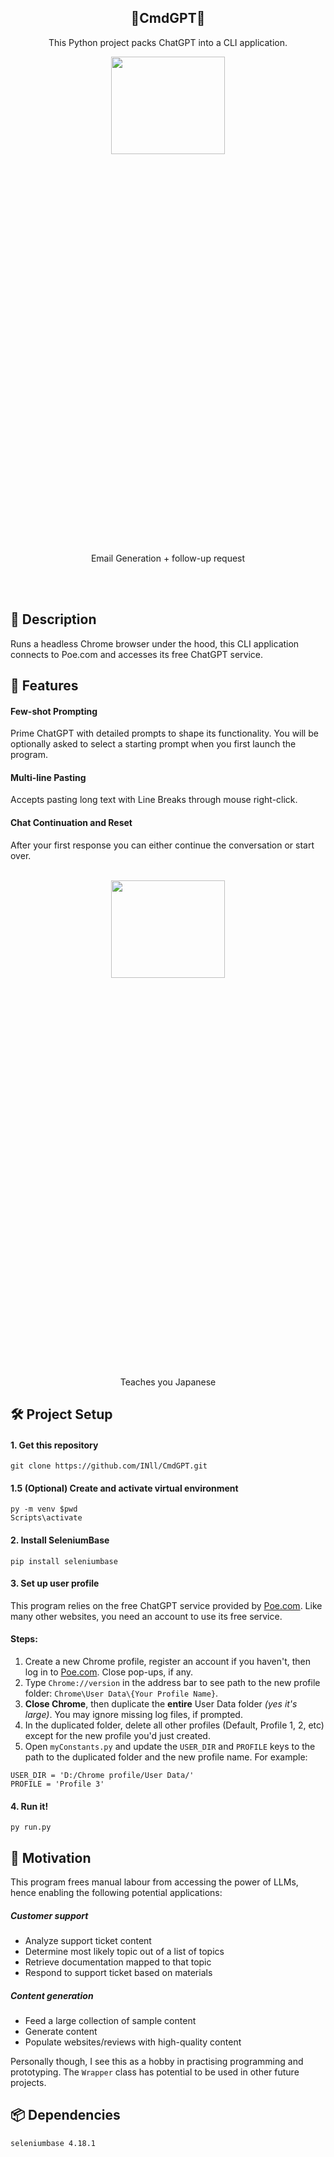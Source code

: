 <h2 align="center">🤖CmdGPT🔧</h2>
<p align="center">This Python project packs ChatGPT into a CLI application.
</p>

<div align="center"><img src="https://media.giphy.com/media/v1.Y2lkPTc5MGI3NjExOW03NDYxaDBkZWh5ZWVhajdncGlqcGt4ZnF6YjZ5bmRkdTcza2JyZSZlcD12MV9pbnRlcm5hbF9naWZfYnlfaWQmY3Q9Zw/L9W6E8DwOjpUziKpOI/giphy.gif" width="60%" height="20%" /></div>
<p align="center">Email Generation + follow-up request</p>
<br /><br />



## 📝 Description
Runs a headless Chrome browser under the hood, this CLI application connects to Poe.com and accesses its free ChatGPT service.


## 🌟 Features
#### Few-shot Prompting 
Prime ChatGPT with detailed prompts to shape its functionality. You will be optionally asked to select a starting prompt when you first launch the program.

#### Multi-line Pasting
Accepts pasting long text with Line Breaks through mouse right-click.

#### Chat Continuation and Reset
After your first response you can either continue the conversation or start over.

<br />
<div align="center"><img src="https://media.giphy.com/media/v1.Y2lkPTc5MGI3NjExeWVwMTdxNWdqZ3JlbzliZDRhcGw4M2Zic2JpZDhyc214Y3hrOGFzZyZlcD12MV9pbnRlcm5hbF9naWZfYnlfaWQmY3Q9Zw/7oLngGMu6M5CN1PSm8/giphy.gif" width="60%" height="20%" /></div>
<p align="center">Teaches you Japanese</p>

##  🛠️ Project Setup
#### 1. Get this repository
```
git clone https://github.com/INll/CmdGPT.git
```
#### 1.5 (Optional) Create and activate virtual environment
```
py -m venv $pwd
Scripts\activate
```
#### 2. Install SeleniumBase
```
pip install seleniumbase
```
#### 3. Set up user profile
This program relies on the free ChatGPT service provided by [Poe.com](https://poe.com/ChatGPT). Like many other websites, you need an account to use its free service.

#### Steps:

1. Create a new Chrome profile, register an account if you haven't, then log in to [Poe.com](https://poe.com/ChatGPT). Close pop-ups, if any.
2. Type `Chrome://version` in the address bar to see path to the new profile folder: `Chrome\User Data\{Your Profile Name}`.
3. **Close Chrome**, then duplicate the **entire** User Data folder *(yes it's large)*. You may ignore missing log files, if prompted.
4. In the duplicated folder, delete all other profiles  (Default, Profile 1, 2, etc) except for the new profile you'd just created.
5. Open `myConstants.py` and update the `USER_DIR` and `PROFILE` keys to the path to the duplicated folder and the new profile name. For example:
```
USER_DIR = 'D:/Chrome profile/User Data/'
PROFILE = 'Profile 3'
```

#### 4. Run it!
```
py run.py
```
## 💪 Motivation
This program frees manual labour from accessing the power of LLMs, hence enabling the following potential applications:

##### **Customer support**
- Analyze support ticket content
- Determine most likely topic out of a list of topics
- Retrieve documentation mapped to that topic
- Respond to support ticket based on materials

##### **Content generation**
- Feed a large collection of sample content
- Generate content
- Populate websites/reviews with high-quality content


Personally though, I see this as a hobby in practising programming and prototyping. The `Wrapper` class has potential to be used in other future projects.

## 📦 Dependencies
```
seleniumbase 4.18.1
```

